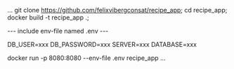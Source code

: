 
...
git clone https://github.com/felixvibergconsat/recipe_app;
cd recipe_app;
docker build -t recipe_app .;

--- include env-file named .env ---

DB_USER=xxx
DB_PASSWORD=xxx
SERVER=xxx
DATABASE=xxx

docker run -p 8080:8080 --env-file .env recipe_app
...
